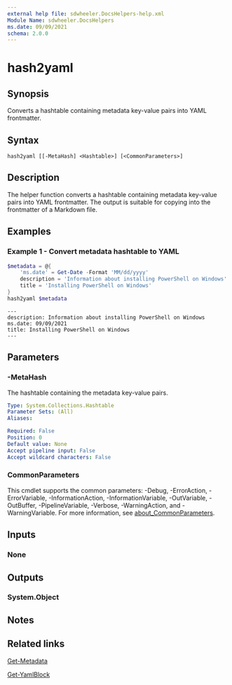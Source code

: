 ```yaml
---
external help file: sdwheeler.DocsHelpers-help.xml
Module Name: sdwheeler.DocsHelpers
ms.date: 09/09/2021
schema: 2.0.0
---
```


# hash2yaml

## Synopsis
Converts a hashtable containing metadata key-value pairs into YAML frontmatter.

## Syntax

```
hash2yaml [[-MetaHash] <Hashtable>] [<CommonParameters>]
```

## Description

The helper function converts a hashtable containing metadata key-value pairs into YAML frontmatter.
The output is suitable for copying into the frontmatter of a Markdown file.

## Examples

### Example 1 - Convert metadata hashtable to YAML

```powershell
$metadata = @{
    'ms.date' = Get-Date -Format 'MM/dd/yyyy'
    description = 'Information about installing PowerShell on Windows'
    title = 'Installing PowerShell on Windows'
}
hash2yaml $metadata
```

```Output
---
description: Information about installing PowerShell on Windows
ms.date: 09/09/2021
title: Installing PowerShell on Windows
---
```

## Parameters

### -MetaHash

The hashtable containing the metadata key-value pairs.

```yaml
Type: System.Collections.Hashtable
Parameter Sets: (All)
Aliases:

Required: False
Position: 0
Default value: None
Accept pipeline input: False
Accept wildcard characters: False
```

### CommonParameters

This cmdlet supports the common parameters: -Debug, -ErrorAction, -ErrorVariable,
-InformationAction, -InformationVariable, -OutVariable, -OutBuffer, -PipelineVariable, -Verbose,
-WarningAction, and -WarningVariable. For more information, see
[about_CommonParameters](http://go.microsoft.com/fwlink/?LinkID=113216).

## Inputs

### None

## Outputs

### System.Object

## Notes

## Related links

[Get-Metadata](Get-Metadata.md)

[Get-YamlBlock](Get-YamlBlock.md)
